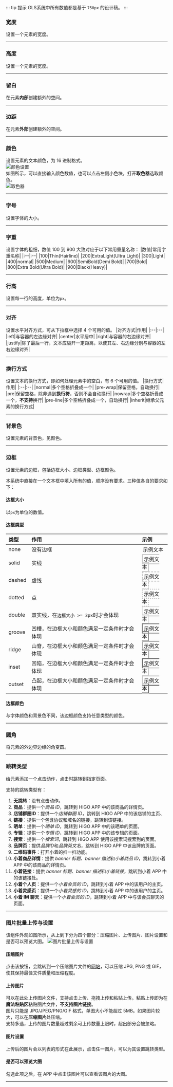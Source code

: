 ::: tip 提示
GLS系统中所有数值都是基于 `750px` 的设计稿。
:::

### 宽度
设置一个元素的宽度。

---

### 高度
设置一个元素的宽度。

--- 

### 留白
在元素**内部**创建额外的空间。

---

### 边距
在元素**外部**创建额外的空间。

---

### 颜色
设置元素的文本颜色，为 16 进制格式。  
![颜色设置](https://pic.lehe.com/pic/_o/e6/76/457f98b7e2b2edf6815f560f5def_398_74.cz.png)  
如图所示，可以直接输入颜色数值，也可以点击左侧小色块，打开**取色器**选取颜色。  
![取色器](https://pic.lehe.com/pic/_o/41/b6/0ccfefdb6dd420b099bbacf6a4fb_626_454.cz.png)

---

### 字号
设置字体的大小。

---

### 字重
设置字体的粗细，数值 100 到 900 大致对应于以下常用重量名称：
|数值|常用字重名称|
|:--|:--|
|100|Thin(Hairline)|
|200|ExtraLight(Ultra Light)|
|300|Light|
|400|normal|
|500|Medium|
|600|SemiBold(Demi Bold)|
|700|Bold|
|800|Extra Bold(Ultra Bold)|
|900|Black(Heavy)|

---

### 行高
设置每一行的高度，单位为`px`。

---

### 对齐
设置水平对齐方式，可从下拉框中选择 4 个可用的值。
|对齐方式|作用|
|:--|:--|
|left|与容器的左边缘对齐|
|center|水平居中|
|right|与容器的右边缘对齐|
|justify|除了最后一行，文本应隔开一定距离，以使其左、右边缘分别与容器的左右边缘对齐|

---

### 换行方式
设置文本的换行方式，即如何处理元素中的空白，有 6 个可用的值。
|换行方式|作用|
|:--|:--|
|normal|多个空格折叠成一个|
|pre-wrap|保留空格，自动换行|
|pre|保留空格，除非遇到**换行符**，否则不会自动换行|
|nowrap|多个空格折叠成一个，**不支持**换行|
|pre-line|多个空格折叠成一个，自动换行|
|inherit|继承父元素的换行方式|

---

### 背景色
设置元素的背景色，见颜色。

---

### 边框
设置元素的边框，包括边框大小、边框类型、边框颜色。  

本系统中直接在一个文本框中填入所有的值，顺序没有要求。三种值各自的要求如下：
#### 边框大小
以`px`为单位的数值。
#### 边框类型
|类型|作用|示例|
|:--|:--|:--|
|none|没有边框|<span style="border:none 3px #cccccc;padding:3px">示例文本</span>|
|solid|实线|<span style="border:solid 3px #cccccc;padding:3px">示例文本</span>|
|dashed|虚线|<span style="border:dashed 3px #cccccc;padding:3px">示例文本</span>|
|dotted|点|<span style="border:dotted 3px #cccccc;padding:3px">示例文本</span>|
|double|双实线，在`边框大小 >= 3px`时才会体现|<span style="border:double 3px #cccccc;padding:3px">示例文本</span>|
|groove|凹槽，在边框大小和颜色满足一定条件时才会体现|<span style="border:groove 3px #cccccc;padding:3px">示例文本</span>|
|ridge|山脊，在边框大小和颜色满足一定条件时才会体现|<span style="border:ridge 3px #cccccc;padding:3px">示例文本</span>|
|inset|凹陷，在边框大小和颜色满足一定条件时才会体现|<span style="border:inset 3px #cccccc;padding:3px">示例文本</span>|
|outset|凸起，在边框大小和颜色满足一定条件时才会体现|<span style="border:outset 3px #cccccc;padding:3px">示例文本</span>|
#### 边框颜色
与字体颜色和背景色不同，该边框颜色支持任意类型的颜色。

---


### 圆角
将元素的外边界边缘的角变圆。

---

### 跳转类型
给元素添加一个点击动作，点击时跳转到指定页面。  

支持的跳转类型有：
1. **无跳转**：没有点击动作。
2. **商品**：提供一个*商品 ID*，跳转到 HIGO APP 中的该商品的详情页。
3. **店铺群圈ID**：提供一个*店铺群圈 ID*，跳转到 HIGO APP 中的该店铺的主页、
4. **链接**：提供一个包含协议和域名的链接，跳转到该链接。
5. **晒单**：提供一个*晒单 ID*，跳转到 HIGO APP 中的该晒单的页面。
6. **专辑**：提供一个*专辑 ID*，跳转到 HIGO APP 中的该专辑的页面。
7. **搜索**：提供一个*搜索词*，跳转到 HIGO APP 使用该搜索词搜索到的页面。
8. **品牌页**：提供*品牌ID*和*品牌英文名*，跳转到 HIGO APP 中该品牌的页面。
9. **二维码事件**：打开小着的扫一扫功能。
10. **小着商品详情**：提供 *banner 标题*、*banner 描述*和*小着商品 ID*，跳转到小着 APP 中的该商品的详情页。
11. **小着链接**：提供 *banner 标题*、*banner 描述*和*小着链接*，跳转到小着 APP 中的该链接处。
12. **小着个人页**：提供一个*小着会员的 ID*，跳转到小着 APP 中的该用户的主页。
13. **小着灵感页**：提供一个*小着灵感的 ID*，跳转到小着 APP 中的该用户的主页。
14. **小着 IM 聊天**：提供一个*小着会员的 ID*，跳转到小着 APP 中与该会员聊天的页面。

---

### 图片批量上传与设置
该组件外观如图所示，从上到下分为四个部分：压缩图片、上传图片、图片设置和是否可以预览大图。
![图片批量上传与设置](https://pic.lehe.com/pic/_o/cd/e2/95116a13953175adee08604dd45d_944_610.cz.png)  
#### 压缩图片
点击该按钮，会跳转到一个压缩图片文件的[网站](https://www.iloveimg.com/zh-cn/compress-image)，可以压缩 JPG, PNG 或 GIF，使其保持最佳文件质量和压缩程度。
#### 上传图片
可以在此处上传图片文件，支持点击上传、拖拽上传和粘贴上传。粘贴上传即为在**魔法粘贴区**粘贴图片文件，**不支持图片链接**。  
图片只能是 JPG/JPEG/PNG/GIF 格式，单图大小不能超过 5MB。如果图片较大，可以在**压缩图片**处压缩。  
支持多选，上传的图片数量超过剩余可上传数量上限时，超出部分会被忽略。
#### 图片设置
上传后的图片会以列表的形式在此展示，点击任一图片，可以为其设置跳转类型。
#### 是否可以预览大图
勾选此项之后，在 APP 中点击该图片可以查看该图片的大图。


---


